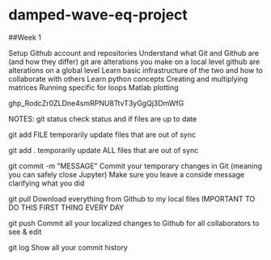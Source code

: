 # damped-wave-eq-project
##Week 1

Setup Github account and repositories
    Understand what Git and Github are (and how they differ)
        git are alterations you make on a local level
        github are alterations on a global level
    Learn basic infrastructure of the two and how to collaborate with others
Learn python concepts
    Creating and multiplying matrices
    Running specific for loops
    Matlab plotting

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

NOTES:
git status
    check status and if files are up to date

git add FILE
    temporarily update files that are out of sync

git add .
    temporarily update ALL files that are out of sync
    
git commit -m "MESSAGE"
    Commit your temporary changes in Git (meaning you can safely close Jupyter)
    Make sure you leave a conside message clarifying what you did
    
git pull
    Download everything from Github to my local files
    IMPORTANT TO DO THIS FIRST THING EVERY DAY
    
git push
    Commit all your localized changes to Github for all collaborators to see & edit
    
git log
    Show all your commit history

